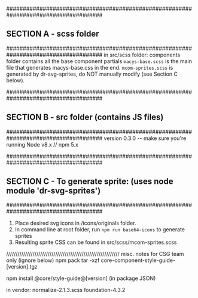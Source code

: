 #####################################################################################
##  SECTION A - scss folder                                                    ######
#####################################################################################
in src/scss folder:
  components folder contains all the base component partials
  `macys-base.scss` is the main file that generates macys-base.css in the end.
  `mcom-sprites.scss` is generated by dr-svg-sprites, do NOT manually modify (see Section C below).



#####################################################################################
##  SECTION B - src folder (contains JS files)                                 ######
#####################################################################################
version 0.3.0  --  make sure you're running   Node v8.x    //  npm 5.x




#####################################################################################
##  SECTION C - To generate sprite:  (uses node module 'dr-svg-sprites')       ######
#####################################################################################

1) Place desired svg icons in /icons/originals folder.
2) In command line at root folder, run `npm run base64-icons` to generate sprites
3) Resulting sprite CSS can be found in
      src/scss/mcom-sprites.scss














////////////////////////////////////////////////////////////
misc. notes  for CSG team  only (ignore below)
npm pack
tar -xzf core-component-style-guide-[version].tgz

npm install @core/style-guide@[version]   (in package JSON)

in vendor:
normalize-2.1.3.scss
foundation-4.3.2


